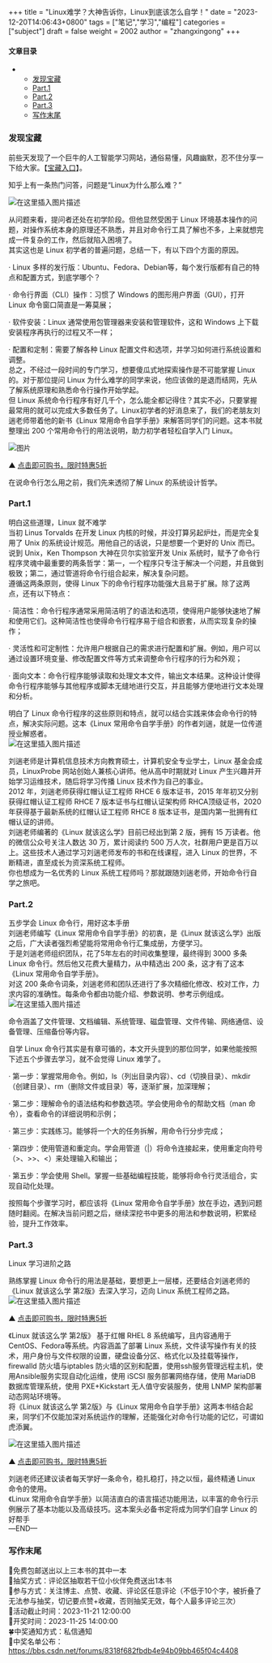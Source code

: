+++
title = "Linux难学？大神告诉你，Linux到底该怎么自学！"
date = "2023-12-20T14:06:43+0800"
tags = ["笔记","学习","编程"]
categories = ["subject"]
draft = false
weight = 2002
author = "zhangxingong"
+++



#### 文章目录

+   +   [发现宝藏](#_3)
    +   [Part.1](#Part1_30)
    +   [Part.2](#Part2_51)
    +   [Part.3](#Part3_75)
    +   [写作末尾](#_95)

### 发现宝藏

前些天发现了一个巨牛的人工智能学习网站，通俗易懂，风趣幽默，忍不住分享一下给大家。【[宝藏入口](https://www.captainbed.cn/dl)】。

知乎上有一条热门问答，问题是“Linux为什么那么难？”

![在这里插入图片描述](/img/5eccde3418164b51a5dc1a3ea63821b7.png)

从问题来看，提问者还处在初学阶段。但他显然受困于 Linux 环境基本操作的问题，对操作系统本身的原理还不熟悉，并且对命令行工具了解也不多，上来就想完成一件复杂的工作，然后就陷入困境了。  
其实这也是 Linux 初学者的普遍问题，总结一下，有以下四个方面的原因。

· Linux 多样的发行版：Ubuntu、Fedora、Debian等，每个发行版都有自己的特点和配置方式，到底学哪个？

· 命令行界面（CLI）操作：习惯了 Windows 的图形用户界面（GUI），打开 Linux 命令窗口简直是一筹莫展；

· 软件安装：Linux 通常使用包管理器来安装和管理软件，这和 Windows 上下载安装程序再执行的过程又不一样；

· 配置和定制：需要了解各种 Linux 配置文件和选项，并学习如何进行系统设置和调整。  
总之，不经过一段时间的专门学习，想要傻瓜式地探索操作是不可能掌握 Linux 的。对于那位提问 Linux 为什么难学的同学来说，他应该做的是退而结网，先从了解系统原理和熟悉命令行操作开始学起。  
但 Linux 系统命令行程序有好几千个，怎么能全都记得住？其实不必，只要掌握最常用的就可以完成大多数任务了。Linux初学者的好消息来了，我们的老朋友刘遄老师带着他的新书《Linux 常用命令自学手册》来解答同学们的问题。这本书就整理出 200 个常用命令行的用法说明，助力初学者轻松自学入门 Linux。

![图片](/img/6719f1a707cd49768b517c3f4b201652.png)

▲ [点击即可购书，限时特惠5折](https://item.jd.com/14242964.html)

在说命令行怎么用之前，我们先来透彻了解 Linux 的系统设计哲学。

### Part.1

明白这些道理，Linux 就不难学  
当初 Linus Torvalds 在开发 Linux 内核的时候，并没打算另起炉灶，而是完全复用了 Unix 的系统设计规范。用他自己的话说，只是想要一个更好的 Unix 而已。  
说到 Unix，Ken Thompson 大神在贝尔实验室开发 Unix 系统时，赋予了命令行程序灵魂中最重要的两条哲学：第一，一个程序只专注于解决一个问题，并且做到极致；第二，通过管道将命令行组合起来，解决复杂问题。  
遵循这两条原则，使得 Linux 下的命令行程序功能强大且易于扩展。除了这两点，还有以下特点：

· 简洁性：命令行程序通常采用简洁明了的语法和选项，使得用户能够快速地了解和使用它们。这种简洁性也使得命令行程序易于组合和嵌套，从而实现复杂的操作；

· 灵活性和可定制性：允许用户根据自己的需求进行配置和扩展。例如，用户可以通过设置环境变量、修改配置文件等方式来调整命令行程序的行为和外观；

· 面向文本：命令行程序能够读取和处理文本文件，输出文本结果。这种设计使得命令行程序能够与其他程序或脚本无缝地进行交互，并且能够方便地进行文本处理和分析。

明白了 Linux 命令行程序的这些原则和特点，就可以结合实践来体会命令行的特点，解决实际问题。这本《Linux 常用命令自学手册》的作者刘遄，就是一位传道授业解惑者。  
![在这里插入图片描述](/img/4e4fe2e4ca0b4cab86e92d73f00c3034.png)

刘遄老师是计算机信息技术方向教育硕士，计算机安全专业学士，Linux 基金会成员，LinuxProbe 网站创始人兼核心讲师。他从高中时期就对 Linux 产生兴趣并开始学习运维技术，随后将学习传播 Linux 技术作为自己的事业。  
2012 年，刘遄老师获得红帽认证工程师 RHCE 6 版本证书，2015 年年初又分别获得红帽认证工程师 RHCE 7 版本证书与红帽认证架构师 RHCA顶级证书，2020年获得基于最新系统的红帽认证工程师 RHCE 8 版本证书，是国内第一批拥有红帽认证的讲师。  
刘遄老师编著的《Linux 就该这么学》目前已经出到第 2 版，拥有 15 万读者。他的微信公众号关注人数达 30 万，累计阅读约 500 万人次，社群用户更是百万以上。这些技术人通过学习刘遄老师发布的书和在线课程，进入 Linux 的世界，不断精进，直至成长为资深系统工程师。  
你也想成为一名优秀的 Linux 系统工程师吗？那就跟随刘遄老师，开始命令行自学之旅吧。

### Part.2

五步学会 Linux 命令行，用好这本手册  
刘遄老师编写《Linux 常用命令自学手册》的初衷，是《Linux 就该这么学》出版之后，广大读者强烈希望能将常用命令行汇集成册，方便学习。  
于是刘遄老师组织团队，花了5年左右的时间收集整理，最终得到 3000 多条 Linux 命令行。然后他又花费大量精力，从中精选出 200 条，这才有了这本《Linux 常用命令自学手册》。  
对这 200 条命令词条，刘遄老师和团队还进行了多次精细化修改、校对工作，力求内容的准确性。每条命令都由功能介绍、参数说明、参考示例组成。  
![在这里插入图片描述](/img/f9cc17a1c69b47f98382eb9b73981d39.png#pic_center)

命令涵盖了文件管理、文档编辑、系统管理、磁盘管理、文件传输、网络通信、设备管理、压缩备份等内容。

自学 Linux 命令行其实是有章可循的，本文开头提到的那位同学，如果他能按照下述五个步骤去学习，就不会觉得 Linux 难学了。

· 第一步：掌握常用命令。例如，ls（列出目录内容）、cd（切换目录）、mkdir（创建目录）、rm（删除文件或目录）等，逐渐扩展，加深理解；

· 第二步：理解命令的语法结构和参数选项。学会使用命令的帮助文档（man 命令），查看命令的详细说明和示例；

· 第三步：实践练习。能够将一个大的任务拆解，用命令行分步完成；

· 第四步：使用管道和重定向。学会用管道（|）将命令连接起来，使用重定向符号（>、>>、<）来处理输入和输出；

· 第五步：学会使用 Shell。掌握一些基础编程技能，能够将命令行灵活组合，实现自动化处理。

按照每个步骤学习时，都应该将《Linux 常用命令自学手册》放在手边，遇到问题随时翻阅。在解决当前问题之后，继续深挖书中更多的用法和参数说明，积累经验，提升工作效率。

### Part.3

Linux 学习进阶之路

熟练掌握 Linux 命令行的用法是基础，要想更上一层楼，还要结合刘遄老师的《Linux 就该这么学 第2版》去深入学习，迈向 Linux 系统工程师之路。  
![在这里插入图片描述](/img/c63b933e344d4ce5bedd91a8abf4084c.png#pic_center)

▲ [点击即可购书，限时特惠5折](https://item.jd.com/14242964.html)

《Linux 就该这么学 第2版》 基于红帽 RHEL 8 系统编写，且内容通用于CentOS、Fedora等系统。内容涵盖了部署 Linux 系统，文件读写操作有关的技术，用户身份与文件权限的设置，硬盘设备分区、格式化以及挂载等操作，firewalld 防火墙与iptables 防火墙的区别和配置，使用ssh服务管理远程主机，使用Ansible服务实现自动化运维，使用 iSCSI 服务部署网络存储，使用 MariaDB 数据库管理系统，使用 PXE+Kickstart 无人值守安装服务，使用 LNMP 架构部署动态网站环境等。  
将《Linux 就该这么学 第2版》与《Linux 常用命令自学手册》这两本书结合起来，同学们不仅能加深对系统运作的理解，还能强化对命令行功能的记忆，可谓如虎添翼。

![在这里插入图片描述](/img/12510a8745d2473cbfbf843e34675008.png#pic_center)

▲ [点击即可购书，限时特惠5折](https://item.jd.com/14242964.html)

刘遄老师还建议读者每天学好一条命令，稳扎稳打，持之以恒，最终精通 Linux 命令的使用。  
《Linux 常用命令自学手册》以简洁直白的语言描述功能用法，以丰富的命令行示例展示了基本功能以及高级技巧。这本案头必备书定将成为同学们自学 Linux 的好帮手  
—END—

### 写作末尾

🌻免费包邮送出以上三本书的其中一本  
🌴抽奖方式：评论区抽取若干位小伙伴免费送出1本书  
🌵参与方式：关注博主、点赞、收藏、评论区任意评论（不低于10个字，被折叠了无法参与抽奖，切记要点赞+收藏，否则抽奖无效，每个人最多评论三次）  
🌼活动截止时间：2023-11-21 12:00:00  
🍒开奖时间：2023-11-25 14:00:00  
🍀中奖通知方式：私信通知  
🍉中奖名单公布：https://bbs.csdn.net/forums/8318f682fbdb4e94b09bb465f04c4408
